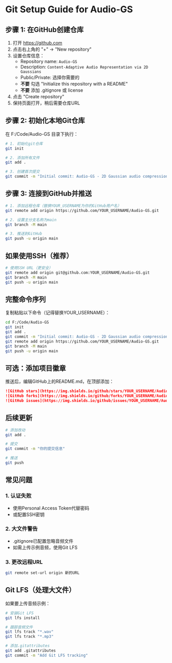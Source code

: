 # Git Setup Guide for Audio-GS

## 步骤 1: 在GitHub创建仓库

1. 打开 https://github.com
2. 点击右上角的 "+" → "New repository"
3. 设置仓库信息：
   - Repository name: `Audio-GS`
   - Description: `Content-Adaptive Audio Representation via 2D Gaussians`
   - Public/Private: 选择你需要的
   - **不要** 勾选 "Initialize this repository with a README"
   - **不要** 添加 .gitignore 或 license
4. 点击 "Create repository"
5. 保持页面打开，稍后需要仓库URL

## 步骤 2: 初始化本地Git仓库

在 F:/Code/Audio-GS 目录下执行：

```bash
# 1. 初始化git仓库
git init

# 2. 添加所有文件
git add .

# 3. 创建首次提交
git commit -m "Initial commit: Audio-GS - 2D Gaussian audio compression"
```

## 步骤 3: 连接到GitHub并推送

```bash
# 1. 添加远程仓库（替换YOUR_USERNAME为你的GitHub用户名）
git remote add origin https://github.com/YOUR_USERNAME/Audio-GS.git

# 2. 设置主分支名称为main
git branch -M main

# 3. 推送到GitHub
git push -u origin main
```

## 如果使用SSH（推荐）

```bash
# 使用SSH URL（更安全）
git remote add origin git@github.com:YOUR_USERNAME/Audio-GS.git
git branch -M main
git push -u origin main
```

## 完整命令序列

复制粘贴以下命令（记得替换YOUR_USERNAME）：

```bash
cd F:/Code/Audio-GS
git init
git add .
git commit -m "Initial commit: Audio-GS - 2D Gaussian audio compression"
git remote add origin https://github.com/YOUR_USERNAME/Audio-GS.git
git branch -M main
git push -u origin main
```

## 可选：添加项目徽章

推送后，编辑GitHub上的README.md，在顶部添加：

```markdown
![GitHub stars](https://img.shields.io/github/stars/YOUR_USERNAME/Audio-GS)
![GitHub forks](https://img.shields.io/github/forks/YOUR_USERNAME/Audio-GS)
![GitHub issues](https://img.shields.io/github/issues/YOUR_USERNAME/Audio-GS)
```

## 后续更新

```bash
# 添加改动
git add .

# 提交
git commit -m "你的提交信息"

# 推送
git push
```

## 常见问题

### 1. 认证失败
- 使用Personal Access Token代替密码
- 或配置SSH密钥

### 2. 大文件警告
- .gitignore已配置忽略音频文件
- 如需上传示例音频，使用Git LFS

### 3. 更改远程URL
```bash
git remote set-url origin 新的URL
```

## Git LFS（处理大文件）

如果要上传音频示例：

```bash
# 安装Git LFS
git lfs install

# 跟踪音频文件
git lfs track "*.wav"
git lfs track "*.mp3"

# 添加.gitattributes
git add .gitattributes
git commit -m "Add Git LFS tracking"
```